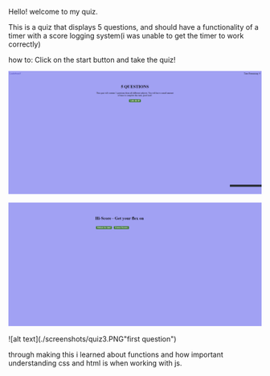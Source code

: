 Hello! welcome to my quiz.

This is a quiz that displays 5 questions, and should have a functionality of a timer with a score logging system(i was unable to get the timer to work correctly)


how to: Click on the start button and take the quiz!

![alt text](./screenshots/quiz1.png "front page")

![alt text](./screenshots/quiz2.png "high score page")

![alt text](./screenshots/quiz3.PNG"first question")


through making this i learned about functions and how important understanding css and html is when working with js.